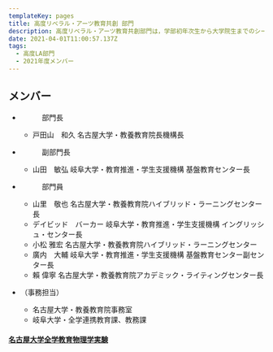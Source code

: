 ```yaml
---
templateKey: pages
title: 高度リベラル・アーツ教育共創 部門
description: 高度リベラル・アーツ教育共創部門は，学部初年次生から大学院生までのシームレスなリベラル・アーツ教育、英語等のコモン・ベーシックス教育を推進します．
date: 2021-04-01T11:00:57.137Z
tags:
  - 高度LA部門
  - 2021年度メンバー
---
```

## メンバー

* 　　　部門長

  * 戸田山　和久	名古屋大学・教養教育院長機構長
* 　　　副部門長

  * 山田　敏弘	岐阜大学・教育推進・学生支援機構 基盤教育センター長
* 　　　部門員

  * 山里　敬也	名古屋大学・教養教育院ハイブリッド・ラーニングセンター長
  * デイビッド　バーカー	岐阜大学・教育推進・学生支援機構 イングリッシュ・センター長
  * 小松 雅宏	名古屋大学・教養教育院ハイブリッド・ラーニングセンター
  * 廣内　大輔	岐阜大学・教育推進・学生支援機構 基盤教育センター副センター長
  * 賴 偉寧	名古屋大学・教養教育院アカデミック・ライティングセンター長	
* （事務担当）

  * 名古屋大学・教養教育院事務室
  * 岐阜大学・全学連携教育課、教務課

#### [名古屋大学全学教育物理学実験](http://ac.thers.ac.jp/news/2021-06-07-test/)